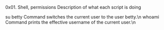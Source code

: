 0x01. Shell, permissions
Description of what each script is doing

su betty Command switches the current user to the user betty.\n
whoami Command prints the effective username of the current user.\n
